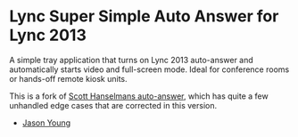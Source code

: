 Lync Super Simple Auto Answer for Lync 2013
=============================
A simple tray application that turns on Lync 2013 auto-answer and automatically starts video and full-screen mode. Ideal for conference rooms or hands-off remote kiosk units.

This is a fork of [Scott Hanselmans auto-answer](https://github.com/shanselman/LyncAutoAnswer), which has quite a few unhandled edge cases that are corrected in this version.

- [Jason Young](http://www.ytechie.com)